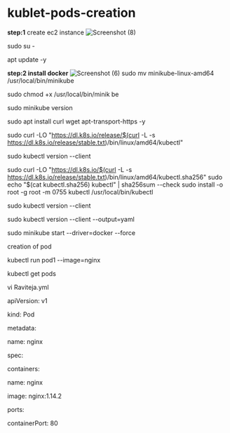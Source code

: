 # kublet-pods-creation

**step:1**
create ec2 instance
![Screenshot (8)](https://github.com/user-attachments/assets/11d2e23d-2013-4036-a5d1-f031ec76420e)

sudo su -

apt update -y

**step:2   install docker**
![Screenshot (6)](https://github.com/user-attachments/assets/ac4254fb-b1ca-452a-b327-30be7343d300)
sudo mv minikube-linux-amd64 /usr/local/bin/minikube

sudo chmod +x /usr/local/bin/minik be

sudo minikube version

sudo apt install curl wget apt-transport-https -y

sudo curl -LO "https://dl.k8s.io/release/$(curl -L -s https://dl.k8s.io/release/stable.txt)/bin/linux/amd64/kubectl"

sudo kubectl version --client

sudo curl -LO "https://dl.k8s.io/$(curl -L -s https://dl.k8s.io/release/stable.txt)/bin/linux/amd64/kubectl.sha256" sudo echo "$(cat kubectl.sha256) kubectl" | sha256sum --check sudo install -o root -g root -m 0755 kubectl /usr/local/bin/kubectl

sudo kubectl version --client

sudo kubectl version --client --output=yaml

sudo minikube start --driver=docker --force

creation of pod

kubectl run pod1 --image=nginx

kubectl get pods

vi Raviteja.yml

apiVersion: v1

kind: Pod

metadata:

name: nginx

spec:

containers:

name: nginx

image: nginx:1.14.2

ports:

containerPort: 80



